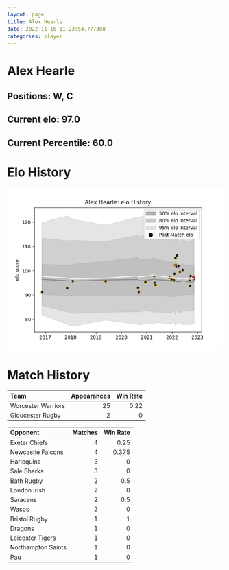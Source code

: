 ```yaml
---  
layout: page  
title: Alex Hearle  
date: 2022-11-16 11:23:54.777388  
categories: player  
---
```

# Alex Hearle

## Positions: W, C

## Current elo: 97.0

## Current Percentile: 60.0

# Elo History


![elo history](history_AlexHearle.png)
# Match History


| Team               |   Appearances |   Win Rate |
|:-------------------|--------------:|-----------:|
| Worcester Warriors |            25 |       0.22 |
| Gloucester Rugby   |             2 |       0    |

| Opponent           |   Matches |   Win Rate |
|:-------------------|----------:|-----------:|
| Exeter Chiefs      |         4 |      0.25  |
| Newcastle Falcons  |         4 |      0.375 |
| Harlequins         |         3 |      0     |
| Sale Sharks        |         3 |      0     |
| Bath Rugby         |         2 |      0.5   |
| London Irish       |         2 |      0     |
| Saracens           |         2 |      0.5   |
| Wasps              |         2 |      0     |
| Bristol Rugby      |         1 |      1     |
| Dragons            |         1 |      0     |
| Leicester Tigers   |         1 |      0     |
| Northampton Saints |         1 |      0     |
| Pau                |         1 |      0     |